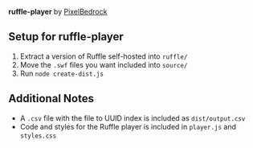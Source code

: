 **ruffle-player** by [PixelBedrock](https://github.com/PixelBedrock)

## Setup for ruffle-player
1. Extract a version of Ruffle self-hosted into `ruffle/`
2. Move the `.swf` files you want included into `source/`
3. Run `node create-dist.js`

## Additional Notes
- A `.csv` file with the file to UUID index is included as `dist/output.csv`
- Code and styles for the Ruffle player is included in `player.js` and `styles.css`
